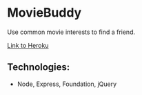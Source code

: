 # MovieBuddy
Use common movie interests to find a friend.

[Link to Heroku](https://protected-brushlands-22445.herokuapp.com/)

## Technologies:
* Node, Express, Foundation, jQuery